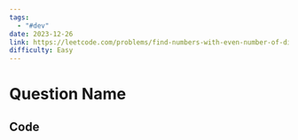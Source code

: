 ```yaml
---
tags:
  - "#dev"
date: 2023-12-26
link: https://leetcode.com/problems/find-numbers-with-even-number-of-digits/
difficulty: Easy
---
```

# Question Name
## Code